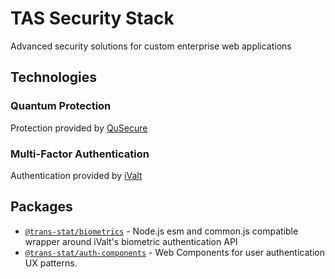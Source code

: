 # TAS Security Stack
Advanced security solutions for custom enterprise web applications

## Technologies

### Quantum Protection
Protection provided by [QuSecure](https://www.qusecure.com)

### Multi-Factor Authentication
Authentication provided by [iValt](https://www.ivalt.com)

## Packages
- [`@trans-stat/biometrics`](https://github.com/trans-stat/tas-security/blob/main/packages/biometrics) - Node.js esm and common.js compatible wrapper around iValt's biometric authentication API
- [`@trans-stat/auth-components`](https://github.com/trans-stat/tas-security/blob/main/packages/auth-components) - Web Components for user authentication UX patterns.